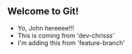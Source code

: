 ## Welcome to Git!

-  Yo, John hereeee!!!
- This is coming from 'dev-chrisss'
- I'm adding this from 'feature-branch'